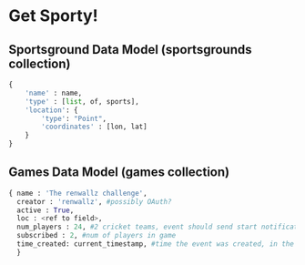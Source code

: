 # Get Sporty!

## Sportsground Data Model (sportsgrounds collection)
```python
{
    'name' : name,
    'type' : [list, of, sports],
    'location': {
        'type': "Point",
        'coordinates' : [lon, lat]
    }
}
```

## Games Data Model (games collection)

```python
{ name : 'The renwallz challenge',
  creator : 'renwallz', #possibly OAuth?
  active : True,
  loc : <ref to field>,
  num_players : 24, #2 cricket teams, event should send start notification to players once it hits this amount
  subscribed : 2, #num of players in game
  time_created: current_timestamp, #time the event was created, in the future it could refer to scheduled time of game
  }
```
